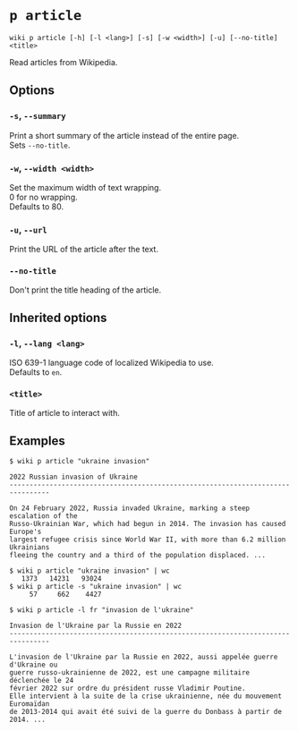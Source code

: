 # `p article`

```text
wiki p article [-h] [-l <lang>] [-s] [-w <width>] [-u] [--no-title] <title>
```

Read articles from Wikipedia.

## Options

### **`-s`**, `--summary`

Print a short summary of the article instead of the entire page.  
Sets `--no-title`.

### **`-w`**, `--width <width>`

Set the maximum width of text wrapping.  
0 for no wrapping.  
Defaults to 80.

### **`-u`**, `--url`

Print the URL of the article after the text.

### **`--no-title`**

Don't print the title heading of the article.

## Inherited options

### **`-l`**, `--lang <lang>`

ISO 639-1 language code of localized Wikipedia to use.  
Defaults to `en`.

### **`<title>`**

Title of article to interact with.

## Examples

```text
$ wiki p article "ukraine invasion"

2022 Russian invasion of Ukraine
--------------------------------------------------------------------------------

On 24 February 2022, Russia invaded Ukraine, marking a steep escalation of the
Russo-Ukrainian War, which had begun in 2014. The invasion has caused Europe's
largest refugee crisis since World War II, with more than 6.2 million Ukrainians
fleeing the country and a third of the population displaced. ...
```

```text
$ wiki p article "ukraine invasion" | wc
   1373   14231   93024
$ wiki p article -s "ukraine invasion" | wc
     57     662    4427
```

```text
$ wiki p article -l fr "invasion de l'ukraine"

Invasion de l'Ukraine par la Russie en 2022
--------------------------------------------------------------------------------

L'invasion de l'Ukraine par la Russie en 2022, aussi appelée guerre d'Ukraine ou
guerre russo-ukrainienne de 2022, est une campagne militaire déclenchée le 24
février 2022 sur ordre du président russe Vladimir Poutine.
Elle intervient à la suite de la crise ukrainienne, née du mouvement Euromaïdan
de 2013-2014 qui avait été suivi de la guerre du Donbass à partir de 2014. ...
```
